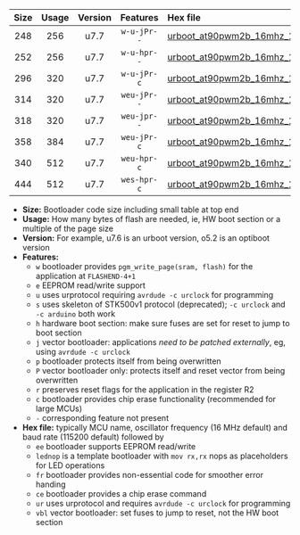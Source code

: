 |Size|Usage|Version|Features|Hex file|
|:-:|:-:|:-:|:-:|:--|
|248|256|u7.7|`w-u-jPr--`|[urboot_at90pwm2b_16mhz_1000000bps_lednop_ur_vbl.hex](https://raw.githubusercontent.com/stefanrueger/urboot.hex/main/mcus/at90pwm2b/fcpu_16mhz/1000000_bps/urboot_at90pwm2b_16mhz_1000000bps_lednop_ur_vbl.hex)|
|252|256|u7.7|`w-u-hpr--`|[urboot_at90pwm2b_16mhz_1000000bps_lednop_fr_ur.hex](https://raw.githubusercontent.com/stefanrueger/urboot.hex/main/mcus/at90pwm2b/fcpu_16mhz/1000000_bps/urboot_at90pwm2b_16mhz_1000000bps_lednop_fr_ur.hex)|
|296|320|u7.7|`w-u-jPr-c`|[urboot_at90pwm2b_16mhz_1000000bps_lednop_fr_ce_ur_vbl.hex](https://raw.githubusercontent.com/stefanrueger/urboot.hex/main/mcus/at90pwm2b/fcpu_16mhz/1000000_bps/urboot_at90pwm2b_16mhz_1000000bps_lednop_fr_ce_ur_vbl.hex)|
|314|320|u7.7|`weu-jPr--`|[urboot_at90pwm2b_16mhz_1000000bps_ee_lednop_ur_vbl.hex](https://raw.githubusercontent.com/stefanrueger/urboot.hex/main/mcus/at90pwm2b/fcpu_16mhz/1000000_bps/urboot_at90pwm2b_16mhz_1000000bps_ee_lednop_ur_vbl.hex)|
|318|320|u7.7|`weu-jpr--`|[urboot_at90pwm2b_16mhz_1000000bps_ee_lednop_fr_ur_vbl.hex](https://raw.githubusercontent.com/stefanrueger/urboot.hex/main/mcus/at90pwm2b/fcpu_16mhz/1000000_bps/urboot_at90pwm2b_16mhz_1000000bps_ee_lednop_fr_ur_vbl.hex)|
|358|384|u7.7|`weu-jPr-c`|[urboot_at90pwm2b_16mhz_1000000bps_ee_lednop_fr_ce_ur_vbl.hex](https://raw.githubusercontent.com/stefanrueger/urboot.hex/main/mcus/at90pwm2b/fcpu_16mhz/1000000_bps/urboot_at90pwm2b_16mhz_1000000bps_ee_lednop_fr_ce_ur_vbl.hex)|
|340|512|u7.7|`weu-hpr-c`|[urboot_at90pwm2b_16mhz_1000000bps_ee_lednop_fr_ce_ur.hex](https://raw.githubusercontent.com/stefanrueger/urboot.hex/main/mcus/at90pwm2b/fcpu_16mhz/1000000_bps/urboot_at90pwm2b_16mhz_1000000bps_ee_lednop_fr_ce_ur.hex)|
|444|512|u7.7|`wes-hpr-c`|[urboot_at90pwm2b_16mhz_1000000bps_ee_lednop_fr_ce.hex](https://raw.githubusercontent.com/stefanrueger/urboot.hex/main/mcus/at90pwm2b/fcpu_16mhz/1000000_bps/urboot_at90pwm2b_16mhz_1000000bps_ee_lednop_fr_ce.hex)|

- **Size:** Bootloader code size including small table at top end
- **Usage:** How many bytes of flash are needed, ie, HW boot section or a multiple of the page size
- **Version:** For example, u7.6 is an urboot version, o5.2 is an optiboot version
- **Features:**
  + `w` bootloader provides `pgm_write_page(sram, flash)` for the application at `FLASHEND-4+1`
  + `e` EEPROM read/write support
  + `u` uses urprotocol requiring `avrdude -c urclock` for programming
  + `s` uses skeleton of STK500v1 protocol (deprecated); `-c urclock` and `-c arduino` both work
  + `h` hardware boot section: make sure fuses are set for reset to jump to boot section
  + `j` vector bootloader: applications *need to be patched externally*, eg, using `avrdude -c urclock`
  + `p` bootloader protects itself from being overwritten
  + `P` vector bootloader only: protects itself and reset vector from being overwritten
  + `r` preserves reset flags for the application in the register R2
  + `c` bootloader provides chip erase functionality (recommended for large MCUs)
  + `-` corresponding feature not present
- **Hex file:** typically MCU name, oscillator frequency (16 MHz default) and baud rate (115200 default) followed by
  + `ee` bootloader supports EEPROM read/write
  + `lednop` is a template bootloader with `mov rx,rx` nops as placeholders for LED operations
  + `fr` bootloader provides non-essential code for smoother error handing
  + `ce` bootloader provides a chip erase command
  + `ur` uses urprotocol and requires `avrdude -c urclock` for programming
  + `vbl` vector bootloader: set fuses to jump to reset, not the HW boot section
